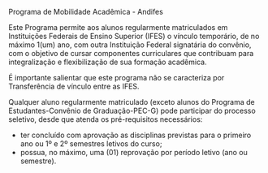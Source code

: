 Programa de Mobilidade Acadêmica - Andifes

Este Programa permite aos alunos regularmente matriculados em Instituições Federais de Ensino Superior (IFES) o vínculo temporário, de no máximo 1(um) ano, com outra Instituição Federal signatária do convênio, com o objetivo de cursar componentes curriculares que contribuam para integralização e flexibilização de sua formação acadêmica.

É importante salientar que este programa não se caracteriza por Transferência de vínculo
entre as IFES.

Qualquer aluno regularmente matriculado (exceto alunos do Programa de Estudantes-Convênio de Graduação-PEC-G) pode participar do processo seletivo, desde que atenda os pré-requisitos necessários:
- ter concluído com aprovação as disciplinas previstas para o primeiro ano ou 1º e 2º semestres
letivos do curso;
- possua, no máximo, uma (01) reprovação por período letivo (ano ou semestre).
